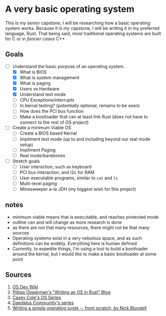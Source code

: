 # A very basic operating system
This is my senior capstone, I will be researching how a basic operating system works. 
Because it is my capstone, I will be writing it in my preferred language, Rust. That being said, most traditional operating systems are built for C or in *fancier cases* C++

## Goals
- [ ] Understand the basic purpose of an operating system.
    - [x] What is BIOS
    - [x] What is system management
    - [x] What is paging
    - [x] Users vs Hardware
    - [x] Understand text mode
    - [ ] CPU Exceptions/interrupts
    - [ ] In kernal testing? (potentially optional, remains to be seen)
    - [ ] How does the PCI bus function
    - [ ] Make a bootloader that can at least link Rust (does not have to connect to the rest of OS project)
- [ ] Create a minimum Viable OS 
    - [ ] Create a BIOS based Kernal
    - [ ] Impliment text mode (up to and including beyond our real mode setup)
    - [ ] Impliment Paging
    - [ ] Real mode/barebones
- [ ] Stretch goals
    - [ ] User interaction, such as keyboard
    - [ ] PCI bus interaction, and i2c for RAM
    - [ ] User executable programs, similar to `cat` and `ls`
    - [ ] Multi-level paging
    - [ ] Minesweeper a-la JDH (my biggest wish for this project)

## notes
- minimum viable means that is executable, and reaches protected mode
- outline can and will change as more research is done
- as there are not that many resources, there might not be that many sources
- Operating systems exist in a very nebulous space, and as such definitions can be wobbly. Everything here is human defined
- Currently, to expedite things, I'm using a tool to build a bootloader around the kernal, but I would like to make a basic bootloader at some point

## Sources
1. [OS Dev Wiki](https://wiki.osdev.org/Main_Page)
2. [Pillipp Opperman's "Writing an OS in Rust" Blog](https://os.phil-opp.com/) 
3. [Casey Cole's OS Series](https://www.youtube.com/watch?v=dFrDy8910j8&list=PLWCT05ePsnGww5psXWHRLG7p30eKKt1Pd)
4. [Daedalus Community's series](https://www.youtube.com/watch?v=MwPjvJ9ulSc&list=PLm3B56ql_akNcvH8vvJRYOc7TbYhRs19M&index=1)
5. [Writing a simple operating syste -- from scratch, by Nick Blundell](https://www.cs.bham.ac.uk/~exr/lectures/opsys/10_11/lectures/os-dev.pdf)
